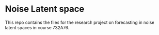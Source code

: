 # Noise Latent space

This repo contains the files for the research project on forecasting in noise latent spaces in course 732A76.
